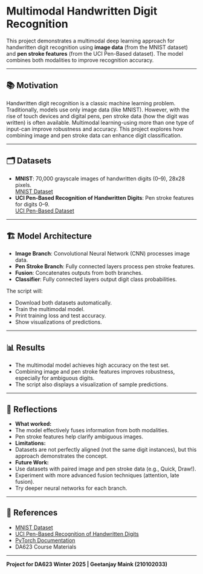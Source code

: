 # Multimodal Handwritten Digit Recognition

This project demonstrates a multimodal deep learning approach for handwritten digit recognition using **image data** (from the MNIST dataset) and **pen stroke features** (from the UCI Pen-Based dataset). The model combines both modalities to improve recognition accuracy.

---

## 📚 Motivation

Handwritten digit recognition is a classic machine learning problem. Traditionally, models use only image data (like MNIST). However, with the rise of touch devices and digital pens, pen stroke data (how the digit was written) is often available. Multimodal learning-using more than one type of input-can improve robustness and accuracy. This project explores how combining image and pen stroke data can enhance digit classification.

---

## 🗂️ Datasets

- **MNIST**: 70,000 grayscale images of handwritten digits (0–9), 28x28 pixels.  
  [MNIST Dataset](http://yann.lecun.com/exdb/mnist/)
- **UCI Pen-Based Recognition of Handwritten Digits**: Pen stroke features for digits 0–9.  
  [UCI Pen-Based Dataset](https://archive.ics.uci.edu/ml/datasets/pen-based+recognition+of+handwritten+digits)

---

## 🏗️ Model Architecture

- **Image Branch**: Convolutional Neural Network (CNN) processes image data.
- **Pen Stroke Branch**: Fully connected layers process pen stroke features.
- **Fusion**: Concatenates outputs from both branches.
- **Classifier**: Fully connected layers output digit class probabilities.


The script will:
- Download both datasets automatically.
- Train the multimodal model.
- Print training loss and test accuracy.
- Show visualizations of predictions.

---

## 📊 Results

- The multimodal model achieves high accuracy on the test set.
- Combining image and pen stroke features improves robustness, especially for ambiguous digits.
- The script also displays a visualization of sample predictions.

---

## 📝 Reflections

- **What worked:**  
- The model effectively fuses information from both modalities.
- Pen stroke features help clarify ambiguous images.
- **Limitations:**  
- Datasets are not perfectly aligned (not the same digit instances), but this approach demonstrates the concept.
- **Future Work:**  
- Use datasets with paired image and pen stroke data (e.g., Quick, Draw!).
- Experiment with more advanced fusion techniques (attention, late fusion).
- Try deeper neural networks for each branch.

---

## 📖 References

- [MNIST Dataset](http://yann.lecun.com/exdb/mnist/)
- [UCI Pen-Based Recognition of Handwritten Digits](https://archive.ics.uci.edu/ml/datasets/pen-based+recognition+of+handwritten+digits)
- [PyTorch Documentation](https://pytorch.org/docs/stable/index.html)
- DA623 Course Materials

---

**Project for DA623 Winter 2025 | Geetanjay Maink (210102033)**






